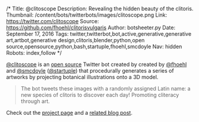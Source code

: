 /*
Title: @clitoscope
Description: Revealing the hidden beauty of the clitoris.
Thumbnail: /content/bots/twitterbots/images/clitoscope.png
Link: https://twitter.com/clitoscope
Source: https://github.com/fhoehl/clitorisvulgaris
Author: botsheeter.py
Date: September 17, 2016
Tags: twitter,twitterbot,bot,active,generative,generative art,artbot,generative design,clitoris,blender,python,open source,opensource,python,bash,startuple,fhoehl,smcdoyle
Nav: hidden
Robots: index,follow
*/

[@clitoscope](https://twitter.com/clitoscope) is an [open source](https://github.com/fhoehl/clitorisvulgaris) Twitter bot created by created by [@fhoehl](https://twitter.com/fhoehl) and [@smcdoyle](https://twitter.com/smcdoyle) ([@startuple](https://twitter.com/startuple)) that procedurally generates a series of artworks by projecting botanical illustrations onto a 3D model.

> The bot tweets these images with a randomly assigned Latin name: a new species of clitoris to discover each day! Promoting cliteracy through art.

Check out the [project page](http://startuple.works/projects/clitoris-vulgaris) and a [related blog post](https://medium.com/@startuple/clitoris-vulgaris-c5adb5264e74).
